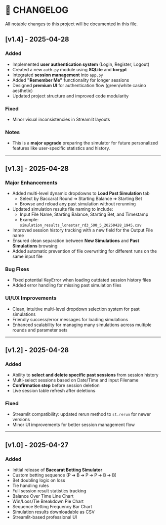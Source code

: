 # 📜 CHANGELOG

All notable changes to this project will be documented in this file.

## [v1.4] - 2025-04-28
### Added
- Implemented **user authentication system** (Login, Register, Logout)
- Created a new `auth.py` module using **SQLite** and **bcrypt**
- Integrated **session management** into `app.py`
- Added **"Remember Me"** functionality for longer sessions
- Designed **premium UI** for authentication flow (green/white casino aesthetic)
- Updated project structure and improved code modularity

### Fixed
- Minor visual inconsistencies in Streamlit layouts

### Notes
- This is a **major upgrade** preparing the simulator for future personalized features like user-specific statistics and history.

---

## [v1.3] - 2025-04-28

### Major Enhancements
- Added multi-level dynamic dropdowns to **Load Past Simulation** tab
  - Select by Baccarat Round ➔ Starting Balance ➔ Starting Bet
  - Browse and reload any past simulation without rerunning
- Updated simulation results file naming to include:
  - Input File Name, Starting Balance, Starting Bet, and Timestamp
  - Example: `simulation_results_lonestar_rd3_500_5_20250428_1945.csv`
- Improved session history tracking with a new field for the Output File name
- Ensured clean separation between **New Simulations** and **Past Simulations** browsing
- Added automatic prevention of file overwriting for different runs on the same input file

### Bug Fixes
- Fixed potential KeyError when loading outdated session history files
- Added error handling for missing past simulation files

### UI/UX Improvements
- Clean, intuitive multi-level dropdown selection system for past simulations
- Friendly success/error messages for loading simulations
- Enhanced scalability for managing many simulations across multiple rounds and parameter sets

---

## [v1.2] - 2025-04-28
### Added
- Ability to **select and delete specific past sessions** from session history
- Multi-select sessions based on Date/Time and Input Filename
- **Confirmation step** before session deletion
- Live session table refresh after deletions

### Fixed
- Streamlit compatibility: updated rerun method to `st.rerun` for newer versions
- Minor UI improvements for better session management flow

---

## [v1.0] - 2025-04-27
### Added
- Initial release of **Baccarat Betting Simulator**
- Custom betting sequence (P ➔ B ➔ P ➔ P ➔ B ➔ B)
- Bet doubling logic on loss
- Tie handling rules
- Full session result statistics tracking
- Balance Over Time Line Chart
- Win/Loss/Tie Breakdown Pie Chart
- Sequence Betting Frequency Bar Chart
- Simulation results downloadable as CSV
- Streamlit-based professional UI
